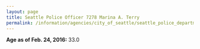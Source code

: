 ```yaml
---
layout: page
title: Seattle Police Officer 7278 Marina A. Terry
permalink: /information/agencies/city_of_seattle/seattle_police_department/copbook/7278/
---
```


**Age as of Feb. 24, 2016:** 33.0
